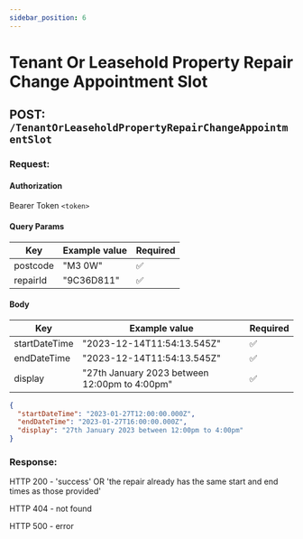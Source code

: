 ```yaml
---
sidebar_position: 6
---
```


# Tenant Or Leasehold Property Repair Change Appointment Slot

## POST: `/TenantOrLeaseholdPropertyRepairChangeAppointmentSlot`

### Request:

#### Authorization

Bearer Token `<token>`

#### Query Params

| Key            | Example value  | Required |
|----------------|----------------| -------- |
| postcode       | "M3 0W"        | ✅       |
| repairId       | "9C36D811"     | ✅       |

#### Body

| Key                 | Example value                                 | Required |
|---------------------|-----------------------------------------------| -------- |
| startDateTime       | "2023-12-14T11:54:13.545Z"                    | ✅       |
| endDateTime         | "2023-12-14T11:54:13.545Z"                    | ✅       |
| display             | "27th January 2023 between 12:00pm to 4:00pm" | ✅       |

```json
{
  "startDateTime": "2023-01-27T12:00:00.000Z",
  "endDateTime": "2023-01-27T16:00:00.000Z",
  "display": "27th January 2023 between 12:00pm to 4:00pm"
}
```

### Response:

HTTP 200 - 'success' OR 'the repair already has the same start and end times as those provided'

HTTP 404 - not found

HTTP 500 - error
